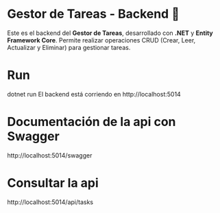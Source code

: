 # **Gestor de Tareas - Backend** 📝

Este es el backend del **Gestor de Tareas**, desarrollado con **.NET** y **Entity Framework Core**. Permite realizar operaciones CRUD (Crear, Leer, Actualizar y Eliminar) para gestionar tareas.

# Run
dotnet run
El backend está corriendo en http://localhost:5014

# Documentación de la api con Swagger
http://localhost:5014/swagger

# Consultar la api

http://localhost:5014/api/tasks
